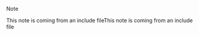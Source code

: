 > [!NOTE]
> <span data-ttu-id="52e12-101">This note is coming from an include file</span><span class="sxs-lookup"><span data-stu-id="52e12-101">This note is coming from an include file</span></span>
> 
> 

